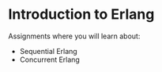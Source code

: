 # Introduction to Erlang

Assignments where you will learn about:

- Sequential Erlang
- Concurrent Erlang
